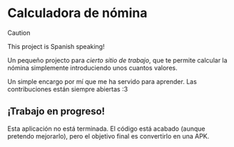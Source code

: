 # Calculadora de nómina  

> [!CAUTION]
> This project is Spanish speaking!
  
Un pequeño projecto para *cierto sitio de trabajo*, que te permite calcular
la nómina simplemente introduciendo unos cuantos valores.

Un simple encargo por mí que me ha servido para aprender. Las contribuciones
están siempre abiertas :3

## ¡Trabajo en progreso!
Esta aplicación no está terminada. El código está acabado (aunque pretendo mejorarlo),
pero el objetivo final es convertirlo en una APK.
